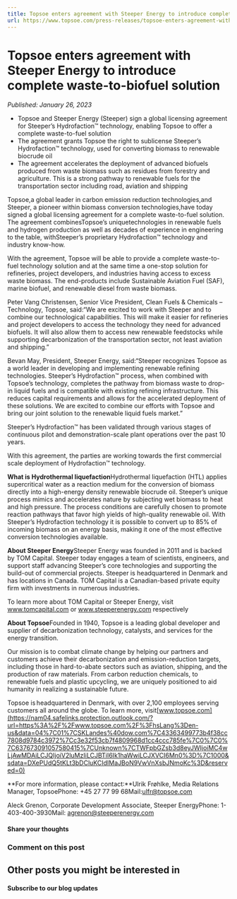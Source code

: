 ```yaml
---
title: Topsoe enters agreement with Steeper Energy to introduce complete waste-to-biofuel solution
url: https://www.topsoe.com/press-releases/topsoe-enters-agreement-with-steeper-energy-to-introduce-complete-waste-to-biofuel-solution#main-content
---
```


# Topsoe enters agreement with Steeper Energy to introduce complete waste-to-biofuel solution

*Published: January 26, 2023*

- Topsoe and Steeper Energy (Steeper) sign a global licensing agreement for Steeper’s Hydrofaction™ technology, enabling Topsoe to offer a complete waste-to-fuel solution
- The agreement grants Topsoe the right to sublicense Steeper’s Hydrofaction™ technology, used for converting biomass to renewable biocrude oil
- The agreement accelerates the deployment of advanced biofuels produced from waste biomass such as residues from forestry and agriculture. This is a strong pathway to renewable fuels for the transportation sector including road, aviation and shipping

Topsoe,a global leader in carbon emission reduction technologies,and Steeper, a pioneer within biomass conversion technologies,have today signed a global licensing agreement for a complete waste-to-fuel solution. The agreement combinesTopsoe’s uniquetechnologies in renewable fuels and hydrogen production as well as decades of experience in engineering to the table, withSteeper’s proprietary Hydrofaction™ technology and industry know-how.

With the agreement, Topsoe will be able to provide a complete waste-to-fuel technology solution and at the same time a one-stop solution for refineries, project developers, and industries having access to excess waste biomass. The end-products include Sustainable Aviation Fuel (SAF), marine biofuel, and renewable diesel from waste biomass.

Peter Vang Christensen, Senior Vice President, Clean Fuels & Chemicals – Technology, Topsoe, said:“We are excited to work with Steeper and to combine our technological capabilities. This will make it easier for refineries and project developers to access the technology they need for advanced biofuels. It will also allow them to access new renewable feedstocks while supporting decarbonization of the transportation sector, not least aviation and shipping.”

Bevan May, President, Steeper Energy, said:“Steeper recognizes Topsoe as a world leader in developing and implementing renewable refining technologies. Steeper’s Hydrofaction™ process, when combined with Topsoe’s technology, completes the pathway from biomass waste to drop-in liquid fuels and is compatible with existing refining infrastructure. This reduces capital requirements and allows for the accelerated deployment of these solutions. We are excited to combine our efforts with Topsoe and bring our joint solution to the renewable liquid fuels market.”

Steeper’s Hydrofaction™ has been validated through various stages of continuous pilot and demonstration-scale plant operations over the past 10 years.

With this agreement, the parties are working towards the first commercial scale deployment of Hydrofaction™ technology.

**What is Hydrothermal liquefaction**Hydrothermal liquefaction (HTL) applies supercritical water as a reaction medium for the conversion of biomass directly into a high-energy density renewable biocrude oil. Steeper’s unique process mimics and accelerates nature by subjecting wet biomass to heat and high pressure. The process conditions are carefully chosen to promote reaction pathways that favor high yields of high-quality renewable oil. With Steeper’s Hydrofaction technology it is possible to convert up to 85% of incoming biomass on an energy basis, making it one of the most effective conversion technologies available.

**About Steeper Energy**Steeper Energy was founded in 2011 and is backed by TOM Capital. Steeper today engages a team of scientists, engineers, and support staff advancing Steeper’s core technologies and supporting the build-out of commercial projects. Steeper is headquartered in Denmark and has locations in Canada. TOM Capital is a Canadian-based private equity firm with investments in numerous industries.

To learn more about TOM Capital or Steeper Energy, visit www.tomcapital.com or www.steeperenergy.com respectively

**About Topsoe**Founded in 1940, Topsoe is a leading global developer and supplier of decarbonization technology, catalysts, and services for the energy transition.

Our mission is to combat climate change by helping our partners and customers achieve their decarbonization and emission-reduction targets, including those in hard-to-abate sectors such as aviation, shipping, and the production of raw materials. From carbon reduction chemicals, to renewable fuels and plastic upcycling, we are uniquely positioned to aid humanity in realizing a sustainable future.

Topsoe is headquartered in Denmark, with over 2,100 employees serving customers all around the globe. To learn more, visit[www.topsoe.com](https://nam04.safelinks.protection.outlook.com/?url=https%3A%2F%2Fwww.topsoe.com%2F%3FhsLang%3Den-us&data=04%7C01%7CSKLandes%40dow.com%7C43363499773b4f38cc7808d9784c3972%7Cc3e32f53cb7f4809968d1cc4ccc785fe%7C0%7C0%7C637673091057580415%7CUnknown%7CTWFpbGZsb3d8eyJWIjoiMC4wLjAwMDAiLCJQIjoiV2luMzIiLCJBTiI6Ik1haWwiLCJXVCI6Mn0%3D%7C1000&sdata=DXePUdQ5tKLt3bDCluKCIdIMaJBoN9VwVnXsbJNmoKc%3D&reserved=0)

**For more information, please contact:**Ulrik Frøhlke, Media Relations Manager, TopsoePhone: +45 27 77 99 68Mail:[ulfr@topsoe.com](mailto:ulfr@topsoe.com)

Aleck Grenon, Corporate Development Associate, Steeper EnergyPhone: 1-403-400-3930Mail: agrenon@steeperenergy.com

#### Share your thoughts

### Comment on this post

## Other posts you might be interested in

#### Subscribe to our blog updates